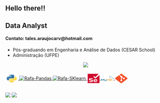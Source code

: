 ## Hello there!!
<h2> Data Analyst</h2>
<h4> Contato: tales.araujocarv@hotmail.com </h4>
<ul>
  <li>Pós-graduando em Engenharia e Análise de Dados (CESAR School)</li>
  <li>Administração (UFPE)</li> 
</ul>
<div align="center">
  <a href="https://github.com/talesaraujoc">
<!--   <img height="180em" src="https://github-readme-stats.vercel.app/api?username=talesaraujoc&show_icons=true&theme=dracula&include_all_commits=true&count_private=true"/> -->
  <img height="180em" src="https://github-readme-stats.vercel.app/api/top-langs/?username=talesaraujoc&layout=compact&langs_count=7&theme=dracula"/>
</div>
<div style="display: inline_block"><br>
  <img align="center" alt="Rafa-Python" height="30" width="40" src="https://raw.githubusercontent.com/devicons/devicon/master/icons/python/python-original.svg">
  <img align="center" alt="Rafa-Pandas" height="35" width="45" src="https://encrypted-tbn0.gstatic.com/images?q=tbn:ANd9GcSdM-flsqMev-CGxztvU3DMzboeQkIFxfzDaj9MdWlrDA&s">
  <img align="center" alt="Rafa-SKlearn" height="30" width="40" src="https://upload.wikimedia.org/wikipedia/commons/0/05/Scikit_learn_logo_small.svg">
  <img align="center" alt="Rafa-Selenium" height="30" width="40" src="https://github.com/devicons/devicon/blob/master/icons/selenium/selenium-original.svg">
  <img align="center" alt="Rafa-MySql" height="30" width="40" src="https://github.com/devicons/devicon/blob/master/icons/mysql/mysql-original-wordmark.svg">
  <img align="center" alt="Rafa-Git" height="30" width="40" src="https://github.com/devicons/devicon/blob/master/icons/git/git-original.svg">
</div>

  ##
  
<div> 
  <a href = "mailto:tales.araujocarv@hotmail.com"><img src="https://img.shields.io/badge/-Gmail-red?style=for-the-badge&logo=gmail&logoColor=white" target="_blank"></a>
  <a href="https://www.linkedin.com/in/talesaraujocarv07/" target="_blank"><img src="https://img.shields.io/badge/-LinkedIn-%230077B5?style=for-the-badge&logo=linkedin&logoColor=white" target="_blank"></a>
<!--      <a href="https://rafaelmoraescruz.github.io/Portif-lio/" target="_blank"><img src="https://img.shields.io/badge/PortifÃ³lio-Warning?style=for-the-badge" target="_blank"></a> -->

   
</div>
